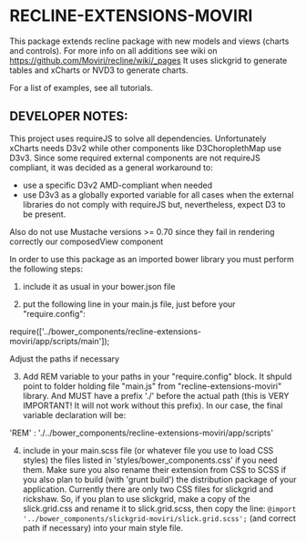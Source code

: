 # RECLINE-EXTENSIONS-MOVIRI

This package extends recline package with new models and views (charts and controls). For more info on all additions see wiki on https://github.com/Moviri/recline/wiki/_pages
It uses slickgrid to generate tables and xCharts or NVD3 to generate charts.

For a list of examples, see all tutorials.

## DEVELOPER NOTES:

This project uses requireJS to solve all dependencies. Unfortunately xCharts needs D3v2 while other components like D3ChoroplethMap use D3v3. Since some required external components are not requireJS compliant, it was decided as a general workaround to:
- use a specific D3v2 AMD-compliant when needed
- use D3v3 as a globally exported variable for all cases when the external libraries do not comply with requireJS but, nevertheless, expect D3 to be present.

Also do not use Mustache versions >= 0.70 since they fail in rendering correctly our composedView component

In order to use this package as an imported bower library you must perform the following steps:

1) include it as usual in your bower.json file

2) put the following line in your main.js file, just before your "require.config":

require(['../bower_components/recline-extensions-moviri/app/scripts/main']);

Adjust the paths if necessary

3) Add REM variable to your paths in your "require.config" block. It shpuld point to folder holding file "main.js" from "recline-extensions-moviri" library. And MUST have a prefix './' before the actual path (this is VERY IMPORTANT! It will not work without this prefix).
In our case, the final variable declaration will be:

'REM' : './../bower_components/recline-extensions-moviri/app/scripts'

4) include in your main.scss file (or whatever file you use to load CSS styles) the files listed in 'styles/bower_components.css' if you need them. Make sure you also rename their extension from CSS to SCSS if you also plan to build (with 'grunt build') the distribution package of your application.
Currently there are only two CSS files for slickgrid and rickshaw. So, if you plan to use slickgrid, make a copy of the slick.grid.css and rename it to slick.grid.scss, then copy the line:
`@import '../bower_components/slickgrid-moviri/slick.grid.scss';`
(and correct path if necessary) into your main style file.
